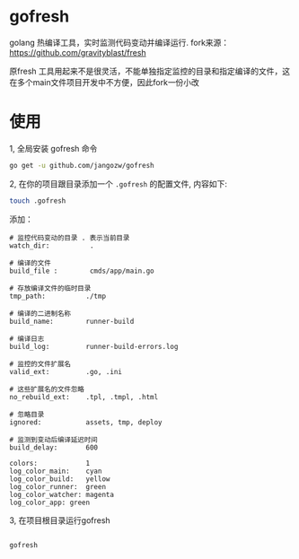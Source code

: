 # gofresh

golang 热编译工具，实时监测代码变动并编译运行. fork来源： https://github.com/gravityblast/fresh


原fresh 工具用起来不是很灵活，不能单独指定监控的目录和指定编译的文件，这在多个main文件项目开发中不方便，因此fork一份小改


# 使用


1, 全局安装 gofresh 命令
```bash
go get -u github.com/jangozw/gofresh
```



2, 在你的项目跟目录添加一个 ```.gofresh``` 的配置文件, 内容如下:

```bash
touch .gofresh
```

添加：
```text
# 监控代码变动的目录 . 表示当前目录
watch_dir:          .

# 编译的文件
build_file :        cmds/app/main.go

# 存放编译文件的临时目录
tmp_path:          ./tmp

# 编译的二进制名称
build_name:        runner-build

# 编译日志
build_log:         runner-build-errors.log

# 监控的文件扩展名
valid_ext:         .go, .ini

# 这些扩展名的文件忽略
no_rebuild_ext:    .tpl, .tmpl, .html

# 忽略目录
ignored:           assets, tmp, deploy

# 监测到变动后编译延迟时间
build_delay:       600

colors:            1
log_color_main:    cyan
log_color_build:   yellow
log_color_runner:  green
log_color_watcher: magenta
log_color_app: green

```

3, 在项目根目录运行gofresh


```bash

gofresh

```



